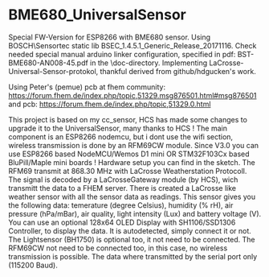 # BME680_UniversalSensor

Special FW-Version for ESP8266 with BME680 sensor.
Using BOSCH\Sensortec static lib BSEC_1.4.5.1_Generic_Release_20171116.
Check needed special manual arduino linker configuration, specified in pdf: BST-BME680-AN008-45.pdf in the \doc-directory.
Implementing LaCrosse-Universal-Sensor-protokol, thankful derived from github/hdgucken's work.

Using Peter's (pemue) pcb at fhem community: https://forum.fhem.de/index.php/topic,51329.msg876501.html#msg876501 and 
pcb: https://forum.fhem.de/index.php/topic,51329.0.html 

This project is based on my cc_sensor, HCS has made some changes to upgrade it to the UniversalSensor, many thanks to HCS !
The main component is an ESP8266 nodemcu, but i dont use the wifi section, wireless transmission is done by an RFM69CW module.
Since V3.0 you can use ESP8266 based NodeMCU/Wemos D1 mini OR STM32F103Cx based BluPill/Maple mini boards !
Hardware setup you can find in the sketch.
The RFM69 transmit at 868.30 MHz with LaCrosse Weatherstation Protocoll. The signal is decoded by a LaCrosseGateway module (by HCS),
wich transmitt the data to a FHEM server. There is created a LaCrosse like weather sensor with all the sensor data as readings.
This sensor gives you the following data:
temerature (degree Celsius), humidity (% rH), air pressure (hPa/mBar), air quality, light intensity (Lux) and battery voltage (V).
You can use an optional 128x64 OLED Display with SH1106/SSD1306 Controller, to display the data. It is autodetected, simply connect it or not.
The Lightsensor (BH1750) is optional too, it not need to be connected.
The RFM69CW not need to be connected too, in this case, no wireless transmission is possible. The data where transmitted
by the serial port only (115200 Baud).
